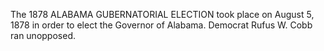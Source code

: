 The 1878 ALABAMA GUBERNATORIAL ELECTION took place on August 5, 1878 in order to elect the Governor of Alabama. Democrat Rufus W. Cobb ran unopposed.
